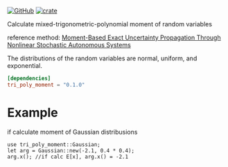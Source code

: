 [![GitHub](https://img.shields.io/github/license/Spargel125/tri_poly_moment?style=for-the-badge&logo=github)](https://github.com/H1rono/tri_poly_moment/blob/main/LICENSE)
[![crate](https://img.shields.io/crates/v/tri_poly_moment.svg?style=for-the-badge&logo=rust)](https://crates.io/crates/tri_poly_moment)

 
Calculate mixed-trigonometric-polynomial moment of random variables

reference method: [Moment-Based Exact Uncertainty Propagation Through Nonlinear Stochastic Autonomous Systems](https://arxiv.org/abs/2101.12490)

The distributions of the random variables are normal, uniform, and exponential.
```toml
[dependencies]
tri_poly_moment = "0.1.0"
```

# Example
if calculate moment of Gaussian distribusions

```
use tri_poly_moment::Gaussian;
let arg = Gaussian::new(-2.1, 0.4 * 0.4);
arg.x(); //if calc E[x], arg.x() = -2.1
```
